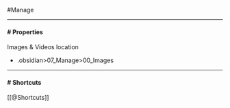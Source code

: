 #Manage

---
#### # Properties

Images & Videos location
- .obsidian>07_Manage>00_Images

---
#### # Shortcuts

[[@Shortcuts]]